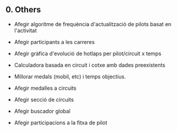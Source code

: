 ## 0. Others
- Afegir algoritme de frequència d'actualització de pilots basat en l'activitat

- Afegir participants a les carreres

- Afegir gràfica d'evolució de hotlaps per pilot/circuit x temps

- Calculadora basada en circuit i cotxe amb dades preexistents
- Millorar medals (mobil, etc) i temps objectius.
- Afegir medalles a circuits
- Afegir secció de circuits
- Afegir buscador global
- Afegir participacions a la fitxa de pilot